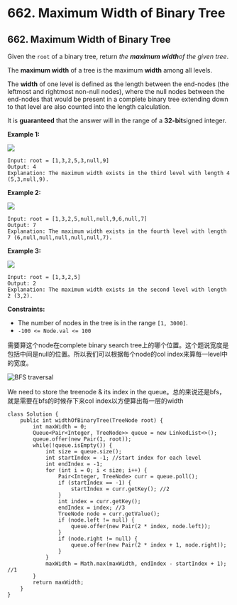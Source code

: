 # 662. Maximum Width of Binary Tree

## 662. Maximum Width of Binary Tree



Given the `root` of a binary tree, return _the **maximum width**of the given tree_.

The **maximum width** of a tree is the maximum **width** among all levels.

The **width** of one level is defined as the length between the end-nodes (the leftmost and rightmost non-null nodes), where the null nodes between the end-nodes that would be present in a complete binary tree extending down to that level are also counted into the length calculation.

It is **guaranteed** that the answer will in the range of a **32-bit**signed integer.

&#x20;

**Example 1:**

![](https://assets.leetcode.com/uploads/2021/05/03/width1-tree.jpg)

```
Input: root = [1,3,2,5,3,null,9]
Output: 4
Explanation: The maximum width exists in the third level with length 4 (5,3,null,9).
```

**Example 2:**

![](https://assets.leetcode.com/uploads/2022/03/14/maximum-width-of-binary-tree-v3.jpg)

```
Input: root = [1,3,2,5,null,null,9,6,null,7]
Output: 7
Explanation: The maximum width exists in the fourth level with length 7 (6,null,null,null,null,null,7).
```

**Example 3:**

![](https://assets.leetcode.com/uploads/2021/05/03/width3-tree.jpg)

```
Input: root = [1,3,2,5]
Output: 2
Explanation: The maximum width exists in the second level with length 2 (3,2).
```

&#x20;

**Constraints:**

* The number of nodes in the tree is in the range `[1, 3000]`.
* `-100 <= Node.val <= 100`

需要算这个node在complete binary search tree上的哪个位置。这个题说宽度是包括中间是null的位置。所以我们可以根据每个node的col index来算每一level中的宽度。&#x20;

![BFS traversal](https://leetcode.com/problems/Figures/662/662\_bfs\_traversal.png)

We need to store the treenode & its index in the queue。总的来说还是bfs，就是需要在bfs的时候存下来col index以方便算出每一层的width

```
class Solution {
    public int widthOfBinaryTree(TreeNode root) {
        int maxWidth = 0;
        Queue<Pair<Integer, TreeNode>> queue = new LinkedList<>();
        queue.offer(new Pair(1, root));
        while(!queue.isEmpty()) {
            int size = queue.size();
            int startIndex = -1; //start index for each level
            int endIndex = -1;
            for (int i = 0; i < size; i++) {
                Pair<Integer, TreeNode> curr = queue.poll();
                if (startIndex == -1) {
                    startIndex = curr.getKey(); //2
                }
                int index = curr.getKey();
                endIndex = index; //3
                TreeNode node = curr.getValue();
                if (node.left != null) {
                    queue.offer(new Pair(2 * index, node.left));
                } 
                if (node.right != null) {
                    queue.offer(new Pair(2 * index + 1, node.right));
                } 
            }
            maxWidth = Math.max(maxWidth, endIndex - startIndex + 1); //1
        }
        return maxWidth;
    }
}
```
